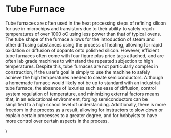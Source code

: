 # Tube Furnace

Tube furnaces are often used in the heat processing steps of refining silicon for use in microchips and transistors due to their ability to safely reach temperatures of over 1000 oC using less power than that of typical ovens. The tube shape of the furnace allows for the introduction of steam and other diffusing substances using the process of heating, allowing for rapid oxidation or diffusion of dopants onto polished silicon. However, efficient tube furnaces often come with four figure plus price tags attached, and are often lab grade machines to withstand the repeated subjection to high temperatures. Despite this, tube furnaces are not particularly complex in construction, if the user's goal is simply to use the machine to safely achieve the high temperatures needed to create semiconductors. Although a homemade furnace would likely not be up to standard with an industrial tube furnace, the absence of luxuries such as ease of diffusion, control system regulation of temperature, and minimizing external factors means that, in an educational environment, forging semiconductors can be simplified to a high school level of understanding. Additionally, there is more freedom in the process as a result, allowing for instructors to slow down or explain certain processes to a greater degree, and for hobbyists to have more control over certain aspects in the process.

\
